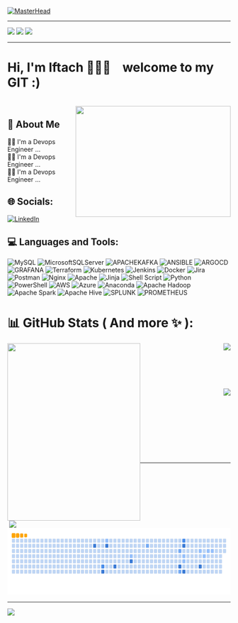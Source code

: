 

[![MasterHead](https://thecloudlegion.com/images/devops.gif)](https://rishavchanda.io)

---

<div>
<img src="https://images.credly.com/size/220x220/images/ec621e2a-c8f0-4459-806c-ae11829d372a/image.png"/>
<img src="https://images.credly.com/size/220x220/images/336eebfc-0ac3-4553-9a67-b402f491f185/azure-administrator-associate-600x600.png"/>
<img src="https://images.credly.com/size/220x220/images/be8fcaeb-c769-4858-b567-ffaaa73ce8cf/image.png"/>
 </div>
 
---

<p>
<h1> Hi, I'm Iftach&nbsp;👋👋👋&nbsp;&nbsp;&nbsp;&nbsp;welcome to my GIT&nbsp;:)</h1>
</p>
<br/>

<img src="https://cdn.hashnode.com/res/hashnode/image/upload/v1689486594104/0883007c-df25-4d04-90f9-16a033cece42.gif" align="right" height="250" width="350" />

## 🚀 About Me
👨‍💻 I'm a Devops Engineer ...
<br/>
👨‍💻 I'm a Devops Engineer ...
<br/>
👨‍💻 I'm a Devops Engineer ...


 <!--- ## 🔗 Links
[![portfolio](https://img.shields.io/badge/my_portfolio-000?style=for-the-badge&logo=ko-fi&logoColor=white)](https://katherineoelsner.com/)
[![linkedin](https://img.shields.io/badge/linkedin-0A66C2?style=for-the-badge&logo=linkedin&logoColor=white)](https://www.linkedin.com/)
[![twitter](https://img.shields.io/badge/twitter-1DA1F2?style=for-the-badge&logo=twitter&logoColor=white)](https://twitter.com/)
--->

## 🌐 Socials:
[![LinkedIn](https://img.shields.io/badge/LinkedIn-%230077B5.svg?logo=linkedin&logoColor=white)](https://linkedin.com/in/https://www.linkedin.com/in/iftach-z-19931491/) 
<!---
<img align="center" src="https://raw.githubusercontent.com/rahuldkjain/github-profile-readme-generator/master/src/images/icons/Social/linked-in-alt.svg" alt="https://www.linkedin.com/in/iftach-z-19931491/" height="30" width="40" />
--->

## 💻 Languages and Tools:
![MySQL](https://img.shields.io/badge/mysql-%2300000f.svg?style=flat&logo=mysql&logoColor=white) ![MicrosoftSQLServer](https://img.shields.io/badge/Microsoft%20SQL%20Server-CC2927?style=flat&logo=microsoft%20sql%20server&logoColor=white) ![APACHEKAFKA](https://img.shields.io/badge/apachekafka-231F20.svg?style=flat&logo=apachekafka&logoColor=white&color=%23231F20) ![ANSIBLE](https://img.shields.io/badge/ansible-%231A1918.svg?style=flat&logo=ansible&logoColor=white) ![ARGOCD](https://img.shields.io/badge/argo-EF7B4D.svg?style=flat&logo=argo&logoColor=white&color=%23EF7B4D) ![GRAFANA](https://img.shields.io/badge/grafana-F46800.svg?style=flat&logo=grafana&logoColor=white&color=%23F46800) ![Terraform](https://img.shields.io/badge/terraform-%235835CC.svg?style=flat&logo=terraform&logoColor=white) ![Kubernetes](https://img.shields.io/badge/kubernetes-%23326ce5.svg?style=flat&logo=kubernetes&logoColor=white) ![Jenkins](https://img.shields.io/badge/jenkins-%232C5263.svg?style=flat&logo=jenkins&logoColor=white) ![Docker](https://img.shields.io/badge/docker-%230db7ed.svg?style=flat&logo=docker&logoColor=white) ![Jira](https://img.shields.io/badge/jira-%230A0FFF.svg?style=flat&logo=jira&logoColor=white) ![Postman](https://img.shields.io/badge/Postman-FF6C37?style=flat&logo=postman&logoColor=white) ![Nginx](https://img.shields.io/badge/nginx-%23009639.svg?style=flat&logo=nginx&logoColor=white) ![Apache](https://img.shields.io/badge/apache-%23D42029.svg?style=flat&logo=apache&logoColor=white) ![Jinja](https://img.shields.io/badge/jinja-white.svg?style=flat&logo=jinja&logoColor=black) ![Shell Script](https://img.shields.io/badge/shell_script-%23121011.svg?style=flat&logo=gnu-bash&logoColor=white) ![Python](https://img.shields.io/badge/python-3670A0?style=flat&logo=python&logoColor=ffdd54) ![PowerShell](https://img.shields.io/badge/PowerShell-%235391FE.svg?style=flat&logo=powershell&logoColor=white) ![AWS](https://img.shields.io/badge/AWS-%23FF9900.svg?style=flat&logo=amazon-aws&logoColor=white) ![Azure](https://img.shields.io/badge/azure-%230072C6.svg?style=flat&logo=microsoftazure&logoColor=white) ![Anaconda](https://img.shields.io/badge/Anaconda-%2344A833.svg?style=flat&logo=anaconda&logoColor=white) ![Apache Hadoop](https://img.shields.io/badge/Apache%20Hadoop-66CCFF?style=flat&logo=apachehadoop&logoColor=black) ![Apache Spark](https://img.shields.io/badge/Apache%20Spark-FDEE21?style=flat&logo=apachespark&logoColor=black) ![Apache Hive](https://img.shields.io/badge/Apache%20Hive-FDEE21?style=flat&logo=apachehive&logoColor=black) ![SPLUNK](https://img.shields.io/badge/splunk-000000.svg?style=flat&logo=splunk&color=%23000000) ![PROMETHEUS](https://img.shields.io/badge/prometheus-E6522C.svg?style=flat&logo=prometheus&logoColor=white&color=%23E6522C)


# 📊 GitHub Stats ( And more ✨ ):


<img align="right" src="https://github-readme-stats.vercel.app/api/top-langs/?username=iftachzilcapaz&theme=light&hide_border=false&include_all_commits=false&count_private=false&layout=compact"/>
<img align="left" src="https://randommeme-five.vercel.app/" align="left" width="300" height="400"/>
<br/>
<br/>
<br/>
<br/>
<br/>
<br/>
<img align="right" src="https://github-readme-stats.vercel.app/api?username=iftachzilcapaz&theme=light&hide_border=false&include_all_commits=false&count_private=false"/>
<br/>
<br/>
<br/>
<br/>
<br/>
<br/>
<br/>
<br/>
<br/>
<img src="https://quotes-github-readme.vercel.app/api?type=horizontal&theme=radical" align="right" width="500"/>


<!---### 😂 Random Dev Meme
<img align="left" src="https://randommeme-five.vercel.app/" align="left" width="300" height="300"/>
--->
<!---### ✍️ Random Dev Quote--->

---

<img src="https://github.com/IftachZilcaPaz/IftachZilcaPaz/blob/output/ocean.gif" width="1100" height="150" />

---
[![](https://visitcount.itsvg.in/api?id=iftachzilcapaz&icon=0&color=0)](https://visitcount.itsvg.in)

<!-- Proudly created with GPRM ( https://gprm.itsvg.in ) -->



